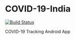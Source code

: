 # COVID-19-India
[![Build Status](https://travis-ci.org/Bisht13/COVID-19-India.svg?branch=master)](https://travis-ci.org/Bisht13/COVID-19-India)

COVID-19 Tracking Android App
